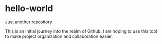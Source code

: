 # hello-world
Just another repository 

This is an initial journey into the realm of Github. I am hoping to use this tool to make project organization and collaboration easier. 
